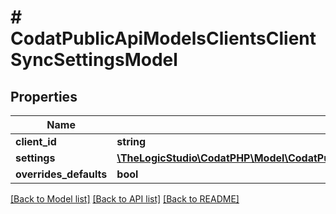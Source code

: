 # # CodatPublicApiModelsClientsClientSyncSettingsModel

## Properties

Name | Type | Description | Notes
------------ | ------------- | ------------- | -------------
**client_id** | **string** |  | [optional]
**settings** | [**\TheLogicStudio\CodatPHP\Model\CodatPublicApiModelsSyncSettingsSyncSettingModel[]**](CodatPublicApiModelsSyncSettingsSyncSettingModel.md) |  | [optional]
**overrides_defaults** | **bool** |  | [optional]

[[Back to Model list]](../../README.md#models) [[Back to API list]](../../README.md#endpoints) [[Back to README]](../../README.md)
